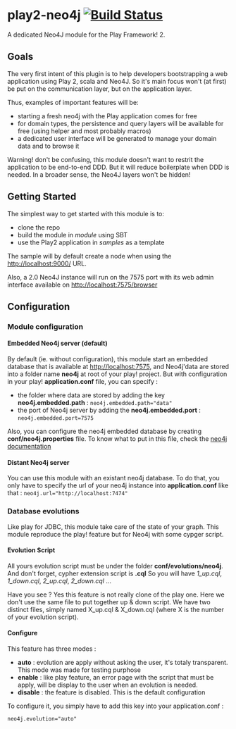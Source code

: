 # play2-neo4j [![Build Status](https://travis-ci.org/sim51/play2-neo4j.png?branch=master)](https://travis-ci.org/sim51/play2-neo4j)

A dedicated Neo4J module for the Play Framework! 2.


## Goals

The very first intent of this plugin is to help developers bootstrapping a web application using Play 2, scala and Neo4J. So it's main focus won't (at first) be put on the communication layer, but on the application layer.

Thus, examples of important features will be:

* starting a fresh neo4j with the Play application comes for free
* for domain types, the persistence and query layers will be available for free (using helper and most probably macros)
* a dedicated user interface will be generated to manage your domain data and to browse it

Warning! don't be confusing, this module doesn't want to restrit the application to be end-to-end DDD. But it will reduce boilerplate when DDD is needed. In a broader sense, the Neo4J layers won't be hidden!

## Getting Started

The simplest way to get started with this module is to:

* clone the repo
* build the module in *module* using SBT
* use the Play2 application in *samples* as a template

The sample will by default create a node when using the [http://localhost:9000/](http://localhost:9000/) URL. 

Also, a 2.0 Neo4J instance will run on the 7575 port with its web admin interface available on [http://localhost:7575/browser](http://localhost:7575/browser)

## Configuration

### Module configuration

#### Embedded Neo4j server (default)

By default (ie. without configuration), this module start an embedded database that is available at [http://localhost:7575](http://localhost:7575), and Neo4j'data are stored into a folder name **neo4j** at root of your play! project.
But with configuration in your play! **application.conf** file, you can specify :

* the folder where data are stored by adding the key **neo4j.embedded.path** : `neo4j.embedded.path="data"`
* the port of Neo4j server by adding the **neo4j.embedded.port** : `neo4j.embedded.port=7575`

Also, you can configure the neo4j embedded database by creating **conf/neo4j.properties** file. To know what to put in this file, check the [neo4j documentation](http://docs.neo4j.org/chunked/milestone/server-configuration.html)

#### Distant Neo4j server

You can use this module with an existant neo4j database.
To do that, you only have to specify the url of your neo4j instance into **application.conf** like that : `neo4j.url="http://localhost:7474"`

### Database evolutions

Like play for JDBC, this module take care of the state of your graph. This module reproduce the play! feature but for Neo4j with some cypger script. 

#### Evolution Script

All yours evolution script must be under the folder **conf/evolutions/neo4j**. And don't forget, cypher extension script is **.cql**
So you will have *1_up.cql*, *1_down.cql*, *2_up.cql*, *2_down.cql* ...

Have you see ? Yes this feature is not really clone of the play one. Here we don't use the same file to put together up & down script. We have two distinct files, simply named X_up.cql & X_down.cql (where X is the number of your evolution script).

#### Configure

This feature has three modes :

* **auto** : evolution are apply without asking the user, it's totaly transparent. This mode was made for testing purphose
* **enable** : like play feature, an error page with the script that must be apply, will be display to the user when an evolution is needed.
* **disable** : the feature is disabled. This is the default configuration

To configure it, you simply have to add this key into your application.conf :

    neo4j.evolution="auto"